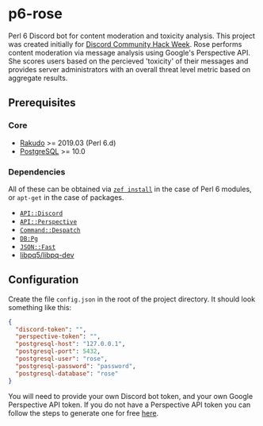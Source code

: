 # p6-rose
Perl 6 Discord bot for content moderation and toxicity analysis. This project was created initially for [Discord Community Hack Week](https://blog.discordapp.com/discord-community-hack-week-build-and-create-alongside-us-6b2a7b7bba33). Rose performs content moderation via message analysis using Google's Perspective API. She scores users based on the percieved 'toxicity' of their messages and provides server administrators with an overall threat level metric based on aggregate results.

## Prerequisites

### Core
- [Rakudo](https://rakudo.org/files) >= 2019.03 (Perl 6.d)
- [PostgreSQL](https://www.postgresql.org/download/) >= 10.0

### Dependencies
All of these can be obtained via [`zef install`](https://github.com/ugexe/zef) in the case of Perl 6 modules, or `apt-get` in the case of packages.
- [`API::Discord`](https://github.com/shuppet/p6-api-discord)
- [`API::Perspective`](https://github.com/shuppet/p6-api-perspective)
- [`Command::Despatch`](https://github.com/shuppet/p6-command-despatch)
- [`DB:Pg`](https://github.com/CurtTilmes/perl6-dbpg)
- [`JSON::Fast`](https://github.com/timo/json_fast)
- [libpq5/libpq-dev](https://packages.debian.org/jessie/libpq-dev)

## Configuration
Create the file `config.json` in the root of the project directory. It should look something like this:
```json
{
  "discord-token": "",
  "perspective-token": "",
  "postgresql-host": "127.0.0.1",
  "postgresql-port": 5432,
  "postgresql-user": "rose",
  "postgresql-password": "password",
  "postgresql-database": "rose"
}
```
You will need to provide your own Discord bot token, and your own Google Perspective API token. If you do not have a Perspective API token you can follow the steps to generate one for free [here](https://github.com/conversationai/perspectiveapi/blob/master/quickstart.md#perspective-api-quickstart).
